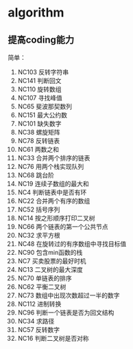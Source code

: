 # algorithm
提高coding能力
---
简单：
1. NC103 反转字符串
2. NC141 判断回文
3. NC110 旋转数组
4. NC107 寻找峰值
5. NC65 斐波那契数列
6. NC151 最大公约数
7. NC101 缺失数字
8. NC38 螺旋矩阵
9. NC78 反转链表
10. NC61 两数之和
11. NC33 合并两个排序的链表
12. NC76 用两个栈实现队列
13. NC68 跳台阶
14. NC19 连续子数组的最大和
15. NC4 判断链表中是否有环
16. NC22 合并两个有序的数组
17. NC52 括号序列
18. NC14 按之形顺序打印二叉树
19. NC66 两个链表的第一个公共节点
20. NC32 求平方根
21. NC48 在旋转过的有序数组中寻找目标值
22. NC90 包含min函数的栈
23. NC7 买卖股票的最好时机
24. NC13 二叉树的最大深度
25. NC70 单链表的排序
26. NC62 平衡二叉树
27. NC73 数组中出现次数超过一半的数字
28. NC112 进制转换
29. NC96 判断一个链表是否为回文结构
30. NC34 求路径
31. NC57 反转数字
32. NC16 判断二叉树是否对称
